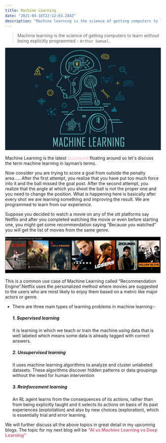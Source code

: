 ```yaml
---
title: Machine Learning
date: "2021-04-18T22:12:03.284Z"
description: "Machine learning is the science of getting computers to learn......"
---
```


> Machine learning is the science of getting computers to learn without being explicitly programmed  - `Arthur Samuel.`

![Machine-Learning](./ML.jpg)

<p>Machine Learning is the latest <strong style="color:#ffc8dd">buzzword</strong> floating around so let's discuss the term machine learning in layman’s terms.</p>

<p>Now consider you are trying to score a goal from outside the penalty area…..
After the first attempt, you realize that you have put too much force into it and the ball missed the goal post. After the second attempt, you realize that the angle at which you shoot the ball is not the proper one and you need to change the position. What is happening here is basically after every shot we are learning something and improving the result. We are programmed to learn from our experience.
</p>

<p>
Suppose you decided to watch a movie on any of the ott platforms say Netflix and after you completed watching the movie or even before starting one, you might get some recommendation saying “Because you watched” you will get the list of movies from the same genre.
</p>

![Netflix-example](./netflix.PNG)

<p> This is a common use case of Machine Learning called “Recommendation Engine”.Netflix uses the personalized method where movies are suggested to the users who are most likely to enjoy them based on a metric like major actors or genre.<p>

* There are three main types of learning problems in machine learning:-
   ##### 1. Supervised learning
  <p>It is learning in which we teach or train the machine using data that is well labeled which means some data is already tagged with correct answers.
  </p>

   ##### 2. Unsupervised learning
  <p>It uses machine learning algorithms to analyze and cluster unlabeled datasets. These algorithms discover hidden patterns or data groupings without the need for human intervention
  </p>

   ##### 3. Reinforcement learning
  <p>An RL agent learns from the consequences of its actions, rather than from being explicitly taught and it selects its actions on basis of its past experiences (exploitation) and also by new choices (exploration), which is essentially trial and error learning.
</p>

<p>We will further discuss all the above topics in great detail in my upcoming blogs. The topic for my next blog will be <strong style="color:#ce6a85">“AI vs Machine Learning vs Deep Learning” </strong>
</p>